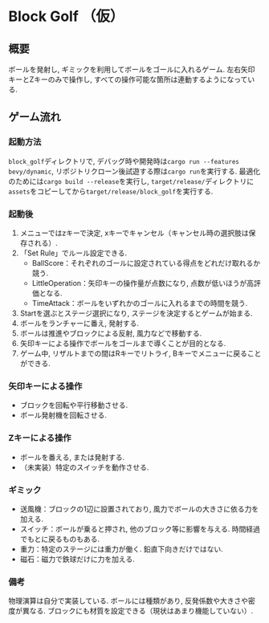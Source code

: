 # Block Golf （仮）

## 概要

ボールを発射し, ギミックを利用してボールをゴールに入れるゲーム.
左右矢印キーとZキーのみで操作し, すべての操作可能な箇所は連動するようになっている.

## ゲーム流れ

### 起動方法
`block_golf`ディレクトリで, デバッグ時や開発時は`cargo run --features bevy/dynamic`, リポジトリクローン後試遊する際は`cargo run`を実行する.
最適化のためには`cargo build --release`を実行し, `target/release/`ディレクトリに`assets`をコピーしてから`target/release/block_golf`を実行する.

### 起動後

1. メニューではzキーで決定, xキーでキャンセル（キャンセル時の選択肢は保存される）.
1. 「Set Rule」でルール設定できる.
    - BallScore：それぞれのゴールに設定されている得点をどれだけ取れるか競う.
    - LittleOperation：矢印キーの操作量が点数になり, 点数が低いほうが高評価となる.
    - TimeAttack：ボールをいずれかのゴールに入れるまでの時間を競う.
1. Startを選ぶとステージ選択になり, ステージを決定するとゲームが始まる.
1. ボールをランチャーに番え, 発射する.
1. ボールは推進やブロックによる反射, 風力などで移動する.
1. 矢印キーによる操作でボールをゴールまで導くことが目的となる.
1. ゲーム中, リザルトまでの間はRキーでリトライ, Bキーでメニューに戻ることができる.

### 矢印キーによる操作
- ブロックを回転や平行移動させる.
- ボール発射機を回転させる.

### Zキーによる操作
- ボールを番える, または発射する.
- （未実装）特定のスイッチを動作させる.

### ギミック
- 送風機：ブロックの1辺に設置されており, 風力でボールの大きさに依る力を加える.
- スイッチ：ボールが乗ると押され, 他のブロック等に影響を与える. 時間経過でもとに戻るものもある.
- 重力：特定のステージには重力が働く. 鉛直下向きだけではない.
- 磁石：磁力で鉄球だけに力を加える.

### 備考
物理演算は自分で実装している.
ボールには種類があり, 反発係数や大きさや密度が異なる.
ブロックにも材質を設定できる（現状はあまり機能していない）.
